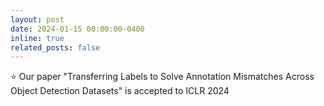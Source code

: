 ```yaml
---
layout: post
date: 2024-01-15 00:00:00-0400
inline: true
related_posts: false
---
```


:star: Our paper "Transferring Labels to Solve Annotation Mismatches Across Object Detection Datasets" is accepted to ICLR 2024
